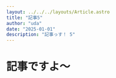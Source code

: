 ```yaml
---
layout: ../../../layouts/Article.astro
title: "記事5"
author: "uda"
date: "2025-01-01"
description: "記事っす！ 5"
---
```

# 記事ですよ〜